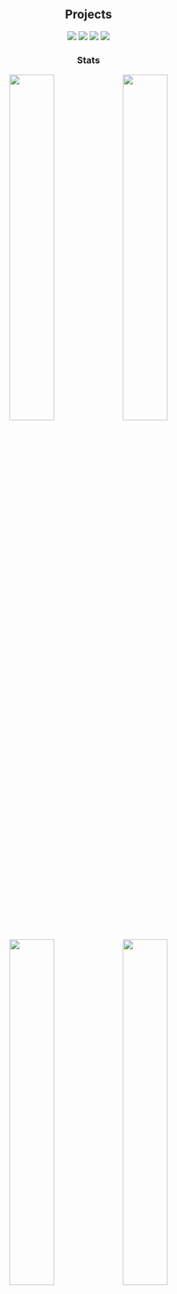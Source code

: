 <div align="center">
  <h2>Projects</h2>
  <a href="https://github.com/Exhabition/trace.moe.js"><img src="https://github-readme-stats.vercel.app/api/pin/?username=Exhabition&repo=trace.moe.js&title_color=fff&icon_color=f9f9f9&text_color=9f9f9f&bg_color=151515&border_color=DFCF53"></a>
  <a href="https://github.com/Exhabition/24-7-Rich-Presence"><img src="https://github-readme-stats.vercel.app/api/pin/?username=Exhabition&repo=24-7-Rich-Presence&title_color=fff&icon_color=f9f9f9&text_color=9f9f9f&bg_color=151515&border_color=DFCF53"></a>
  <a href="https://github.com/Exhabition/erisify"><img src="https://github-readme-stats.vercel.app/api/pin/?username=Exhabition&repo=erisify&title_color=fff&icon_color=f9f9f9&text_color=9f9f9f&bg_color=151515&border_color=F495BF"></a>
  <a href="https://github.com/Exhabition/Poindy"><img src="https://github-readme-stats.vercel.app/api/pin/?username=Exhabition&repo=Poindy&title_color=fff&icon_color=f9f9f9&text_color=9f9f9f&bg_color=151515&border_color=DFCF53"></a>
  <div>

  <h3>Stats</h3>
  <a href="https://anilist.co/user/862658/"><img src="https://api.weeby.gg/stats/862658" width="40%" margin-left="5%"></a> <a href="https://anilist.co/user/5413108/"><img src="https://api.weeby.gg/stats/5413108" width="40%"></a>
  <a href="https://anilist.co/user/5334387/"><img src="https://api.weeby.gg/stats/5334387" width="40%"></a> <a href="https://anilist.co/user/665366/"><img src="https://api.weeby.gg/stats/665366" width="40%"></a>
 </div>
